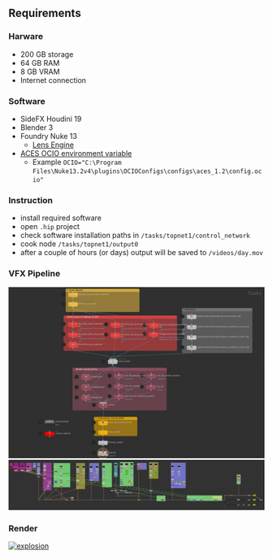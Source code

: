 ## Requirements
### Harware
* 200 GB storage
* 64 GB RAM
* 8 GB VRAM
* Internet connection

### Software
* SideFX Houdini 19
* Blender 3
* Foundry Nuke 13
    * [Lens Engine](https://www.nukepedia.com/gizmos/draw/lens-engine)
* [ACES OCIO environment variable](https://opencolorio.readthedocs.io/en/latest/guides/using_ocio/using_ocio.html)
    * Example `OCIO="C:\Program Files\Nuke13.2v4\plugins\OCIOConfigs\configs\aces_1.2\config.ocio"`

### Instruction
* install required software
* open `.hip` project
* check software installation paths in `/tasks/topnet1/control_network`
* cook node `/tasks/topnet1/output0`
* after a couple of hours (or days) output will be saved to `/videos/day.mov`

### VFX Pipeline
![VFX pipeline](media/vfx_pipeline.jpg)
![Comp pipeline](media/comp_pipeline.jpg)

### Render
[![explosion](http://img.youtube.com/vi/z6vNc4jdi20/0.jpg)](https://youtu.be/z6vNc4jdi20 "explosion")